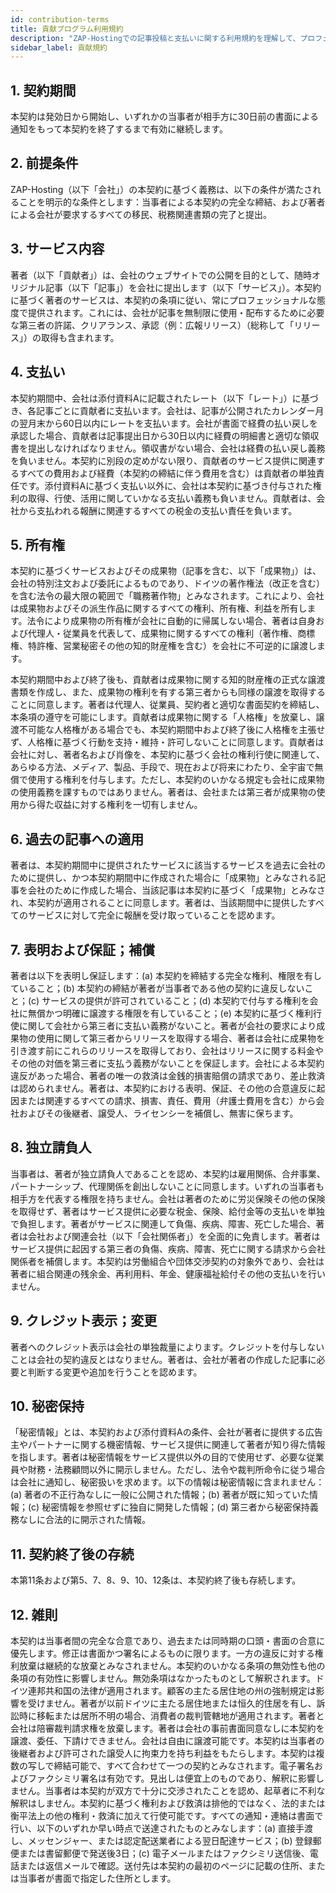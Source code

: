 ```yaml
---
id: contribution-terms
title: 貢献プログラム利用規約
description: "ZAP-Hostingでの記事投稿と支払いに関する利用規約を理解して、プロフェッショナルなコンテンツ貢献を実現しよう → 今すぐ詳しく見る"
sidebar_label: 貢献規約
---
```


## 1. 契約期間
本契約は発効日から開始し、いずれかの当事者が相手方に30日前の書面による通知をもって本契約を終了するまで有効に継続します。

## 2. 前提条件
ZAP-Hosting（以下「会社」）の本契約に基づく義務は、以下の条件が満たされることを明示的な条件とします：当事者による本契約の完全な締結、および著者による会社が要求するすべての移民、税務関連書類の完了と提出。

## 3. サービス内容
著者（以下「貢献者」）は、会社のウェブサイトでの公開を目的として、随時オリジナル記事（以下「記事」）を会社に提出します（以下「サービス」）。本契約に基づく著者のサービスは、本契約の条項に従い、常にプロフェッショナルな態度で提供されます。これには、会社が記事を無制限に使用・配布するために必要な第三者の許諾、クリアランス、承認（例：広報リリース）（総称して「リリース」）の取得も含まれます。

## 4. 支払い
本契約期間中、会社は添付資料Aに記載されたレート（以下「レート」）に基づき、各記事ごとに貢献者に支払います。会社は、記事が公開されたカレンダー月の翌月末から60日以内にレートを支払います。会社が書面で経費の払い戻しを承認した場合、貢献者は記事提出日から30日以内に経費の明細書と適切な領収書を提出しなければなりません。領収書がない場合、会社は経費の払い戻し義務を負いません。本契約に別段の定めがない限り、貢献者のサービス提供に関連するすべての費用および経費（本契約の締結に伴う費用を含む）は貢献者の単独責任です。添付資料Aに基づく支払い以外に、会社は本契約に基づき付与された権利の取得、行使、活用に関していかなる支払い義務も負いません。貢献者は、会社から支払われる報酬に関連するすべての税金の支払い責任を負います。

## 5. 所有権
本契約に基づくサービスおよびその成果物（記事を含む、以下「成果物」）は、会社の特別注文および委託によるものであり、ドイツの著作権法（改正を含む）を含む法令の最大限の範囲で「職務著作物」とみなされます。これにより、会社は成果物およびその派生作品に関するすべての権利、所有権、利益を所有します。法令により成果物の所有権が会社に自動的に帰属しない場合、著者は自身および代理人・従業員を代表して、成果物に関するすべての権利（著作権、商標権、特許権、営業秘密その他の知的財産権を含む）を会社に不可逆的に譲渡します。

本契約期間中および終了後も、貢献者は成果物に関する知的財産権の正式な譲渡書類を作成し、また、成果物の権利を有する第三者からも同様の譲渡を取得することに同意します。著者は代理人、従業員、契約者と適切な書面契約を締結し、本条項の遵守を可能にします。貢献者は成果物に関する「人格権」を放棄し、譲渡不可能な人格権がある場合でも、本契約期間中および終了後に人格権を主張せず、人格権に基づく行動を支持・維持・許可しないことに同意します。貢献者は会社に対し、著者名および肖像を、本契約に基づく会社の権利行使に関連して、あらゆる方法、メディア、製品、手段で、現在および将来にわたり、全宇宙で無償で使用する権利を付与します。ただし、本契約のいかなる規定も会社に成果物の使用義務を課すものではありません。著者は、会社または第三者が成果物の使用から得た収益に対する権利を一切有しません。

## 6. 過去の記事への適用
著者は、本契約期間中に提供されたサービスに該当するサービスを過去に会社のために提供し、かつ本契約期間中に作成された場合に「成果物」とみなされる記事を会社のために作成した場合、当該記事は本契約に基づく「成果物」とみなされ、本契約が適用されることに同意します。著者は、当該期間中に提供したすべてのサービスに対して完全に報酬を受け取っていることを認めます。

## 7. 表明および保証；補償
著者は以下を表明し保証します：(a) 本契約を締結する完全な権利、権限を有していること；(b) 本契約の締結が著者が当事者である他の契約に違反しないこと；(c) サービスの提供が許可されていること；(d) 本契約で付与する権利を会社に無償かつ明確に譲渡する権限を有していること；(e) 本契約に基づく権利行使に関して会社から第三者に支払い義務がないこと。著者が会社の要求により成果物の使用に関して第三者からリリースを取得する場合、著者は会社に成果物を引き渡す前にこれらのリリースを取得しており、会社はリリースに関する料金やその他の対価を第三者に支払う義務がないことを保証します。会社による本契約違反があった場合、著者の唯一の救済は金銭的損害賠償の請求であり、差止救済は認められません。著者は、本契約における表明、保証、その他の合意違反に起因または関連するすべての請求、損害、責任、費用（弁護士費用を含む）から会社およびその後継者、譲受人、ライセンシーを補償し、無害に保ちます。

## 8. 独立請負人
当事者は、著者が独立請負人であることを認め、本契約は雇用関係、合弁事業、パートナーシップ、代理関係を創出しないことに同意します。いずれの当事者も相手方を代表する権限を持ちません。会社は著者のために労災保険その他の保険を取得せず、著者はサービス提供に必要な税金、保険、給付金等の支払いを単独で負担します。著者がサービスに関連して負傷、疾病、障害、死亡した場合、著者は会社および関連会社（以下「会社関係者」）を全面的に免責します。著者はサービス提供に起因する第三者の負傷、疾病、障害、死亡に関する請求から会社関係者を補償します。本契約は労働組合や団体交渉契約の対象外であり、会社は著者に組合関連の残余金、再利用料、年金、健康福祉給付その他の支払いを行いません。

## 9. クレジット表示；変更
著者へのクレジット表示は会社の単独裁量によります。クレジットを付与しないことは会社の契約違反とはなりません。著者は、会社が著者の作成した記事に必要と判断する変更や追加を行うことを認めます。

## 10. 秘密保持
「秘密情報」とは、本契約および添付資料Aの条件、会社が著者に提供する広告主やパートナーに関する機密情報、サービス提供に関連して著者が知り得た情報を指します。著者は秘密情報をサービス提供以外の目的で使用せず、必要な従業員や財務・法務顧問以外に開示しません。ただし、法令や裁判所命令に従う場合は会社に通知し、秘密扱いを求めます。以下の情報は秘密情報に含まれません：(a) 著者の不正行為なしに一般に公開された情報；(b) 著者が既に知っていた情報；(c) 秘密情報を参照せずに独自に開発した情報；(d) 第三者から秘密保持義務なしに合法的に開示された情報。

## 11. 契約終了後の存続
本第11条および第5、7、8、9、10、12条は、本契約終了後も存続します。

## 12. 雑則
本契約は当事者間の完全な合意であり、過去または同時期の口頭・書面の合意に優先します。修正は書面かつ署名によるものに限ります。一方の違反に対する権利放棄は継続的な放棄とみなされません。本契約のいかなる条項の無効性も他の条項の有効性に影響しません。無効条項はなかったものとして解釈されます。ドイツ連邦共和国の法律が適用されます。顧客の主たる居住地の州の強制規定は影響を受けません。著者が以前ドイツに主たる居住地または恒久的住居を有し、訴訟時に移転または居所不明の場合、消費者の裁判管轄地が適用されます。著者と会社は陪審裁判請求権を放棄します。著者は会社の事前書面同意なしに本契約を譲渡、委任、下請けできません。会社は自由に譲渡可能です。本契約は当事者の後継者および許可された譲受人に拘束力を持ち利益をもたらします。本契約は複数の写しで締結可能で、すべて合わせて一つの契約とみなされます。電子署名およびファクシミリ署名は有効です。見出しは便宜上のものであり、解釈に影響しません。当事者は本契約が双方で十分に交渉されたことを認め、起草者に不利な解釈はしません。本契約に基づく権利および救済は排他的ではなく、法的または衡平法上の他の権利・救済に加えて行使可能です。すべての通知・連絡は書面で行い、以下のいずれか早い時点で送達されたものとみなします：(a) 直接手渡し、メッセンジャー、または認定配送業者による翌日配達サービス；(b) 登録郵便または書留郵便で発送後3日；(c) 電子メールまたはファクシミリ送信後、電話または返信メールで確認。送付先は本契約の最初のページに記載の住所、または当事者が書面で指定した住所とします。
